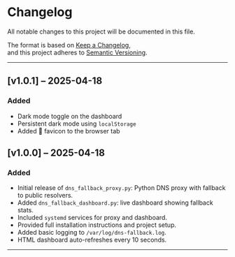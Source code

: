 # Changelog

All notable changes to this project will be documented in this file.

The format is based on [Keep a Changelog](https://keepachangelog.com/en/1.0.0/),  
and this project adheres to [Semantic Versioning](https://semver.org/spec/v2.0.0.html).

---
## [v1.0.1] – 2025-04-18
### Added
- Dark mode toggle on the dashboard
- Persistent dark mode using `localStorage`
- Added 📡 favicon to the browser tab


## [v1.0.0] – 2025-04-18
### Added
- Initial release of `dns_fallback_proxy.py`: Python DNS proxy with fallback to public resolvers.
- Added `dns_fallback_dashboard.py`: live dashboard showing fallback stats.
- Included `systemd` services for proxy and dashboard.
- Provided full installation instructions and project setup.
- Added basic logging to `/var/log/dns-fallback.log`.
- HTML dashboard auto-refreshes every 10 seconds.

---
